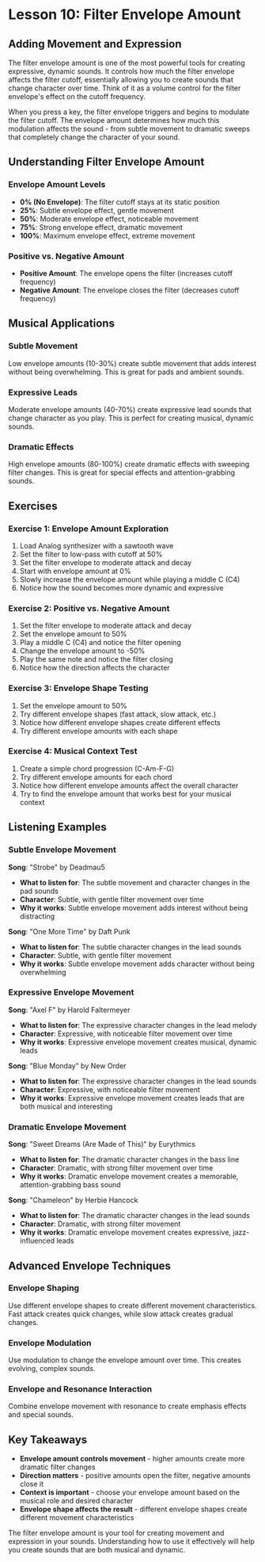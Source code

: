 # Lesson 10: Filter Envelope Amount

## Adding Movement and Expression

The filter envelope amount is one of the most powerful tools for creating expressive, dynamic sounds. It controls how much the filter envelope affects the filter cutoff, essentially allowing you to create sounds that change character over time. Think of it as a volume control for the filter envelope's effect on the cutoff frequency.

When you press a key, the filter envelope triggers and begins to modulate the filter cutoff. The envelope amount determines how much this modulation affects the sound - from subtle movement to dramatic sweeps that completely change the character of your sound.

## Understanding Filter Envelope Amount

### Envelope Amount Levels

- **0% (No Envelope)**: The filter cutoff stays at its static position
- **25%**: Subtle envelope effect, gentle movement
- **50%**: Moderate envelope effect, noticeable movement
- **75%**: Strong envelope effect, dramatic movement
- **100%**: Maximum envelope effect, extreme movement

### Positive vs. Negative Amount

- **Positive Amount**: The envelope opens the filter (increases cutoff frequency)
- **Negative Amount**: The envelope closes the filter (decreases cutoff frequency)

## Musical Applications

### Subtle Movement

Low envelope amounts (10-30%) create subtle movement that adds interest without being overwhelming. This is great for pads and ambient sounds.

### Expressive Leads

Moderate envelope amounts (40-70%) create expressive lead sounds that change character as you play. This is perfect for creating musical, dynamic sounds.

### Dramatic Effects

High envelope amounts (80-100%) create dramatic effects with sweeping filter changes. This is great for special effects and attention-grabbing sounds.

## Exercises

### Exercise 1: Envelope Amount Exploration

1. Load Analog synthesizer with a sawtooth wave
2. Set the filter to low-pass with cutoff at 50%
3. Set the filter envelope to moderate attack and decay
4. Start with envelope amount at 0%
5. Slowly increase the envelope amount while playing a middle C (C4)
6. Notice how the sound becomes more dynamic and expressive

### Exercise 2: Positive vs. Negative Amount

1. Set the filter envelope to moderate attack and decay
2. Set the envelope amount to 50%
3. Play a middle C (C4) and notice the filter opening
4. Change the envelope amount to -50%
5. Play the same note and notice the filter closing
6. Notice how the direction affects the character

### Exercise 3: Envelope Shape Testing

1. Set the envelope amount to 50%
2. Try different envelope shapes (fast attack, slow attack, etc.)
3. Notice how different envelope shapes create different effects
4. Try different envelope amounts with each shape

### Exercise 4: Musical Context Test

1. Create a simple chord progression (C-Am-F-G)
2. Try different envelope amounts for each chord
3. Notice how different envelope amounts affect the overall character
4. Try to find the envelope amount that works best for your musical context

## Listening Examples

### Subtle Envelope Movement

**Song**: "Strobe" by Deadmau5

- **What to listen for**: The subtle movement and character changes in the pad sounds
- **Character**: Subtle, with gentle filter movement over time
- **Why it works**: Subtle envelope movement adds interest without being distracting

**Song**: "One More Time" by Daft Punk

- **What to listen for**: The subtle character changes in the lead sounds
- **Character**: Subtle, with gentle filter movement
- **Why it works**: Subtle envelope movement adds character without being overwhelming

### Expressive Envelope Movement

**Song**: "Axel F" by Harold Faltermeyer

- **What to listen for**: The expressive character changes in the lead melody
- **Character**: Expressive, with noticeable filter movement over time
- **Why it works**: Expressive envelope movement creates musical, dynamic leads

**Song**: "Blue Monday" by New Order

- **What to listen for**: The expressive character changes in the lead sounds
- **Character**: Expressive, with noticeable filter movement
- **Why it works**: Expressive envelope movement creates leads that are both musical and interesting

### Dramatic Envelope Movement

**Song**: "Sweet Dreams (Are Made of This)" by Eurythmics

- **What to listen for**: The dramatic character changes in the bass line
- **Character**: Dramatic, with strong filter movement over time
- **Why it works**: Dramatic envelope movement creates a memorable, attention-grabbing bass sound

**Song**: "Chameleon" by Herbie Hancock

- **What to listen for**: The dramatic character changes in the lead sounds
- **Character**: Dramatic, with strong filter movement
- **Why it works**: Dramatic envelope movement creates expressive, jazz-influenced leads

## Advanced Envelope Techniques

### Envelope Shaping

Use different envelope shapes to create different movement characteristics. Fast attack creates quick changes, while slow attack creates gradual changes.

### Envelope Modulation

Use modulation to change the envelope amount over time. This creates evolving, complex sounds.

### Envelope and Resonance Interaction

Combine envelope movement with resonance to create emphasis effects and special sounds.

## Key Takeaways

- **Envelope amount controls movement** - higher amounts create more dramatic filter changes
- **Direction matters** - positive amounts open the filter, negative amounts close it
- **Context is important** - choose your envelope amount based on the musical role and desired character
- **Envelope shape affects the result** - different envelope shapes create different movement characteristics

The filter envelope amount is your tool for creating movement and expression in your sounds. Understanding how to use it effectively will help you create sounds that are both musical and dynamic.
